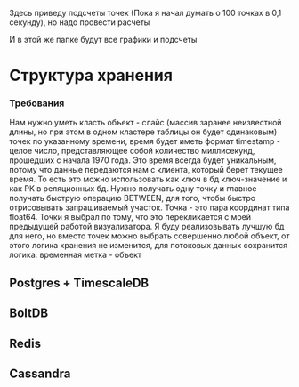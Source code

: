 
Здесь приведу подсчеты точек
(Пока я начал думать о 100 точках в 0,1 секунду), но надо провести расчеты

И в этой же папке будут все графики и подсчеты


# Структура хранения

### Требования

Нам нужно уметь класть объект - слайс (массив заранее неизвестной длины,
но при этом в одном кластере таблицы он будет одинаковым) точек по указанному времени,
время будет иметь формат timestamp - целое число, представляющее собой количество миллисекунд,
прошедших с начала 1970 года. Это время всегда будет уникальным, потому что данные передаются нам с 
клиента, который берет текущее время. То есть это можно использовать как ключ в бд ключ-значение и как 
PK в реляционных бд. Нужно получать одну точку и главное - получать быструю операцию BETWEEN, для того, 
чтобы быстро отрисовывать запрашиваемый участок. Точка - это пара координат типа float64.
Точки я выбрал по тому, что это перекликается с моей предыдущей работой визуализатора. Я буду реализовывать 
лучшую бд для него, но вместо точек можно выбрать совершенно любой объект, от этого логика хранения не изменится,
для потоковых данных сохранится логика: временная метка - объект

## Postgres + TimescaleDB 

[//]: # (TODO: Описываю структуру бд, когда реализую )

## BoltDB

[//]: # (TODO: Описываю структуру бд, когда реализую )

## Redis

[//]: # (TODO: Описываю структуру бд, когда реализую )

## Cassandra

[//]: # (TODO: Описываю структуру бд, когда реализую )
